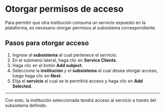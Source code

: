 # Otorgar permisos de acceso

Para permitir que otra institución consuma un servicio expuesto en la plataforma, es necesario otorgar permisos al subsistema correspondiente.  

## Pasos para otorgar acceso

1. Ingrese al **subsistema** al cual pertenece el servicio.  
2. En el submenú lateral, haga clic en **Service Clients**.  
3. Haga clic en el botón **Add subject**.  
4. Seleccione la **institución** y el **subsistema** al cual desea otorgar acceso, luego haga clic en **Next**.  
5. Elija el **servicio** al cual se le permitirá acceso y haga clic en **Add Selected**.  

---

Con esto, la institución seleccionada tendrá acceso al servicio a través del subsistema definido.
